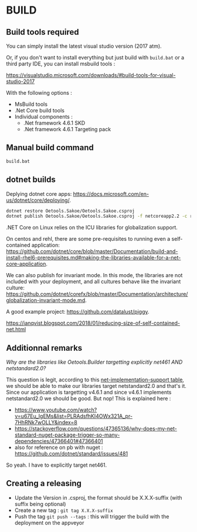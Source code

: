 # BUILD

## Build tools required

You can simply install the latest visual studio version (2017 atm).

Or, if you don't want to install everything but just build with `build.bat` or a third party IDE, you can install msbuild tools :

https://visualstudio.microsoft.com/downloads/#build-tools-for-visual-studio-2017

With the following options :

- MsBuild tools
- .Net Core build tools
- Individual components :
  - .Net framework 4.6.1 SKD
  - .Net framework 4.6.1 Targeting pack

## Manual build command

```bat
build.bat
```

## dotnet builds

Deplying dotnet core apps: https://docs.microsoft.com/en-us/dotnet/core/deploying/.

```bash
dotnet restore Oetools.Sakoe/Oetools.Sakoe.csproj
dotnet publish Oetools.Sakoe/Oetools.Sakoe.csproj -f netcoreapp2.2 -c release -r linux-x64 --self-contained --verbosity minimal /p:UseAppHost=true /p:TrimUnusedDependencies=true
```

.NET Core on Linux relies on the ICU libraries for globalization support.

On centos and rehl, there are some pre-requisites to running even a self-contained application: 
https://github.com/dotnet/core/blob/master/Documentation/build-and-install-rhel6-prerequisites.md#making-the-libraries-available-for-a-net-core-application.

We can also publish for invariant mode. In this mode, the libraries are not included with your deployment, and all cultures behave like the invariant culture: 
https://github.com/dotnet/corefx/blob/master/Documentation/architecture/globalization-invariant-mode.md.

A good example project: https://github.com/datalust/piggy.

https://ianqvist.blogspot.com/2018/01/reducing-size-of-self-contained-net.html


## Additionnal remarks

*Why are the libraries like Oetools.Builder targetting explicitly net461 AND netstandard2.0?*

This question is legit, according to this [net-implementation-support table](https://docs.microsoft.com/en-us/dotnet/standard/net-standard#net-implementation-support), we should be able to make our libraries target netstandard2.0 and that's it. Since our application is targetting v4.6.1 and since v4.6.1 implements netstandard2.0 we should be good. But nop! This is explained here :

- https://www.youtube.com/watch?v=u67Eu_IgEMs&list=PLRAdsfhKI4OWx321A_pr-7HhRNk7wOLLY&index=8
- https://stackoverflow.com/questions/47365136/why-does-my-net-standard-nuget-package-trigger-so-many-dependencies/47366401#47366401
- also for reference on pb with nuget : https://github.com/dotnet/standard/issues/481

So yeah. I have to explicitly target net461.

## Creating a releasing

- Update the Version in .csproj, the format should be X.X.X-suffix (with suffix being optional)
- Create a new tag : `git tag X.X.X-suffix`
- Push the tag `git push --tags` : this will trigger the build with the deployment on the appveyor

